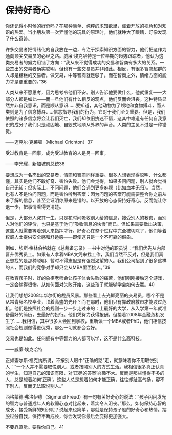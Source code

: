 # 保持好奇心

你还记得小时候的好奇吗？在那种简单、纯粹的求知欲里，藏着开放的视角和对知识的热爱。当小朋友第一次弄懂他的玩具的原理时，他们就睁大了眼睛，好像发现了什么奇迹。

许多交易者把情绪化的自我放在一边，专注于探索知识方面的智力，他们把这作为通向顶尖交易员的必经之路。威廉·埃克哈特是一位早期的趋势跟踪者，他认为这类交易者的努力用错了方向：“我从来不觉得成功的交易和智商有多大的关系。一些杰出的交易者确实聪明，但也有一些交易员并非如此。相反，有很多智商超群的人却是糟糕的交易者。做交易，中等智商就足够了。而在智商之外，情绪方面的能力才是更重要的。”36

人类从来不愿思考，因为思考令他们不安。别人告诉他要做什么，他就重复——大部分人都是如此——而一旦他们有什么相反的观点，他们反而会沮丧。这种特质显然并非自我意识，而是顺从意识……要知道，其他动物为了领地和食物搏斗，而人类则是为了信念搏斗……信念指导我们的行为，它对于我们至关重要。但是，我们依照的诸多信念将会让我们灭亡，我们却依旧执迷不悟，这其中难道有任何自我意识的成分？我们只是顽固地、自毁式地顺从外界的声音。人类的主见不过是一种错觉。

——迈克尔·克莱顿（Michael Crichton）37

受过教育是一回事，成为受过教育的人是另一回事。

——李光耀，新加坡前总统38

要想成为一名杰出的交易者，情商和智商同样重要。很多人想表现得聪明、什么都懂，其实是他们不敢好奇、害怕失败。他们会觉得，如果多问问题，别人就会觉得自己无知；但实际上，不问问题，他们会遇到更多麻烦（比如血本无归）。当然，也有人不是怕问问题，而是害怕听到答案：因为问题的答案可能需要整合你之前从未了解的信息，甚至会证明你原来是错的。以开放的心态保持好奇心，反而能让你退一步，把事情看得更清楚。

但是，大部分人究其一生，只是花时间吸收别人给的信息，接受别人的教诲，而别人对他们的评价，也只是基于他们“吸收信息的快慢”而已。但如果需要做出决策，这些人就需要等着别人来指挥才行。好奇心在整个过程中完全被切除了，他们等着权威人士提供安全感和舒适感——即使这只是一个不可靠的假象。

例如，埃斯·格林伯格就在《总裁备忘录》一书中对他的职员说：“我们优先从内部晋升优秀员工。如果有人拿着MBA文凭来找工作，我们当然不反对，但是我们真正想找的是那种聪明、暂时不得志但是有强烈渴望的人。我们公司招到了很多这样的人，而我们的竞争对手却只会从MBA里面挑人。”39

在教育孩子时，好的象棋老师会让孩子体会失败的痛苦，他们刚刚接触这个游戏，一定会输得很惨。从如何面对失败开始，这些孩子就能够学会如何去赢。40

让我们想想2008年华尔街的裁员风暴。那些看上去光鲜亮丽的交易员，哪个不是从常青藤名校毕业，顶着高盛的光环？而在那时，他们只有靠政府救市才能渡过危机。他们是按照社会的规则一步一步走过来的：上最好的大学，从入学第一年就准备最好的简历，去最好的投行。他们凭努力获得报酬，但接着2008年金融危机发生了……我相信，其中很多人会回到学校，重新读一个MBA或者PhD，他们相信按照社会规则做得更优秀，那么一切就都会变好。

交易也是如此。任何拥有中等智力的人都可以学，这不是什么高科技。

——威廉·埃克哈特

正如查尔斯·福克纳所说，不按别人眼中“正确的路”走，就意味着你不用取悦别人：“一个人并不需要取悦别人，或者按照别人的方式生活。我相信很多真正认真的学生，知道自己的知识有限，对‘正确的答案’兴趣不大。反而是那些懂得不多的人，总是想着如何‘正确’。这些人总是想着如何才能正确，往往却趾高气扬，容不下别人，反而无法取悦别人。”

西格蒙德·弗洛伊德（Sigmund Freud）有一句有关好奇心的说法：“孩子闪闪发光的智力与普通成年人的软弱心态对比起来，着实令人沮丧。”那么，如何保持心智的成长，接受新鲜的知识呢？说起来也简单，那就是保持孩子般的好奇心和热情。摆脱过分自我，保持不断成长，你会发现你最后会变得更加强大。

不要靠直觉。要靠你自己。41